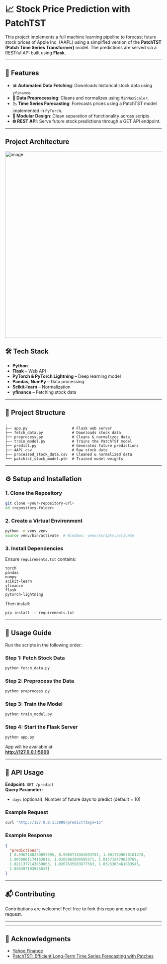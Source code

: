
# 📈 Stock Price Prediction with PatchTST

This project implements a full machine learning pipeline to forecast future stock prices of Apple Inc. (AAPL) using a simplified version of the **PatchTST (Patch Time Series Transformer)** model. The predictions are served via a RESTful API built using **Flask**.

---

## 🚀 Features

- **📊 Automated Data Fetching**: Downloads historical stock data using `yfinance`.
- **🔧 Data Preprocessing**: Cleans and normalizes using `MinMaxScaler`.
- **📉 Time Series Forecasting**: Forecasts prices using a PatchTST model implemented in `PyTorch`.
- **🔁 Modular Design**: Clean separation of functionality across scripts.
- **🌐 REST API**: Serve future stock predictions through a GET API endpoint.

---
## Project Architecture
<img width="600" height="600" alt="image" src="https://github.com/user-attachments/assets/7017b371-e817-4e3e-8624-28dd373707eb" />


## 🛠️ Tech Stack

- **Python**
- **Flask** – Web API
- **PyTorch & PyTorch Lightning** – Deep learning model
- **Pandas, NumPy** – Data processing
- **Scikit-learn** – Normalization
- **yfinance** – Fetching stock data

---

## 📁 Project Structure

```
.
├── app.py                    # Flask web server
├── fetch_data.py             # Downloads stock data
├── preprocess.py             # Cleans & normalizes data
├── train_model.py            # Trains the PatchTST model
├── predict.py                # Generates future predictions
├── AAPL.csv                  # Raw stock data
├── processed_stock_data.csv  # Cleaned & normalized data
└── patchtst_stock_model.pth  # Trained model weights
```

---

## ⚙️ Setup and Installation

### 1. Clone the Repository
```bash
git clone <your-repository-url>
cd <repository-folder>
```

### 2. Create a Virtual Environment
```bash
python -m venv venv
source venv/bin/activate  # Windows: venv\Scripts\activate
```

### 3. Install Dependencies

Ensure `requirements.txt` contains:
```
torch
pandas
numpy
scikit-learn
yfinance
flask
pytorch-lightning
```

Then install:
```bash
pip install -r requirements.txt
```

---

## 🧪 Usage Guide

Run the scripts in the following order:

###  Step 1: Fetch Stock Data
```bash
python fetch_data.py
```

###  Step 2: Preprocess the Data
```bash
python preprocess.py
```

###  Step 3: Train the Model
```bash
python train_model.py
```

###  Step 4: Start the Flask Server
```bash
python app.py
```

App will be available at:  
**http://127.0.0.1:5000**

---

## 🔮 API Usage

**Endpoint:** `GET /predict`  
**Query Parameter:**
- `days` (optional): Number of future days to predict (default = 10)

### Example Request
```bash
curl "http://127.0.0.1:5000/predict?days=15"
```

### Example Response
```json
{
  "predictions":
  [ 0.9967188239097595, 0.9985713362693787, 1.0017839670181274, 
  1.0058801174163818, 1.0105863809585571, 1.015715479850769, 
  1.0211377143859863, 1.0267635583877563, 1.0325305461883545, 
  1.038397192955017] 
}
```

---

## 📬 Contributing

Contributions are welcome! Feel free to fork this repo and open a pull request.

---


---

## 🙏 Acknowledgments

- [Yahoo Finance](https://finance.yahoo.com/)
- [PatchTST: Efficient Long-Term Time Series Forecasting with Patches](https://arxiv.org/abs/2211.14730)
